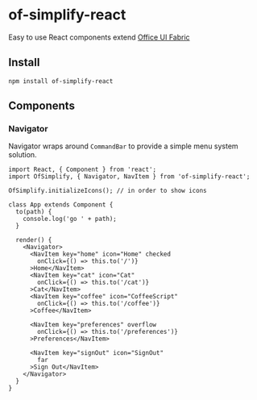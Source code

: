 # of-simplify-react
Easy to use React components extend [Office UI Fabric](https://github.com/OfficeDev/office-ui-fabric-react)

## Install

```
npm install of-simplify-react
```

## Components

### Navigator

Navigator wraps around `CommandBar` to provide a simple menu system solution.

```
import React, { Component } from 'react';
import OfSimplify, { Navigator, NavItem } from 'of-simplify-react';

OfSimplify.initializeIcons(); // in order to show icons

class App extends Component {
  to(path) {
    console.log('go ' + path);
  }

  render() {
    <Navigator>
      <NavItem key="home" icon="Home" checked
        onClick={() => this.to('/')}
      >Home</NavItem>
      <NavItem key="cat" icon="Cat"
        onClick={() => this.to('/cat')}
      >Cat</NavItem>
      <NavItem key="coffee" icon="CoffeeScript"
        onClick={() => this.to('/coffee')}
      >Coffee</NavItem>

      <NavItem key="preferences" overflow
        onClick={() => this.to('/preferences')}
      >Preferences</NavItem>

      <NavItem key="signOut" icon="SignOut"
        far
      >Sign Out</NavItem>
    </Navigator>
  }
}
```
